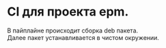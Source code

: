 # CI для проекта epm.  
В пайплайне происходит сборка deb пакета.  
Далее пакет устанавливается в чистом окружении.  
